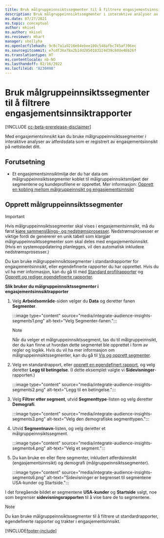 ```yaml
---
title: Bruk målgruppeinnsiktssegmenter til å filtrere engasjementsinnsiktrapporter
description: Bruk målgruppeinnsiktssegmenter i interaktive analyser av atferdsdata som er registrert av engasjementsinnsikt på en kundes nettsted.
ms.date: 07/27/2021
ms.topic: conceptual
author: mkisel
ms.author: mkisel
ms.reviewer: mhart
manager: shellyha
ms.openlocfilehash: 9c8c7a1a9216e04ebee100c548afbc745af396ec
ms.sourcegitcommit: e7cdf36a78a2b1dd2850183224d39c8dde46b26f
ms.translationtype: HT
ms.contentlocale: nb-NO
ms.lasthandoff: 02/16/2022
ms.locfileid: "8230498"
---
```

# <a name="use-audience-insights-segments-to-filter-engagement-insights-reports"></a>Bruk målgruppeinnsiktssegmenter til å filtrere engasjementsinnsiktrapporter

[!INCLUDE [cc-beta-prerelease-disclaimer](includes/cc-beta-prerelease-disclaimer.md)]

Med engasjementsinnsikt kan du bruke målgruppeinnsiktssegmenter i interaktive analyser av atferdsdata som er registrert av engasjementsinnsikt på nettstedet ditt.

## <a name="prerequisite"></a>Forutsetning

- Et engasjementsinnsiktmiljø der du har data om målgruppeinnsiktssegmenter koblet til målgruppeinnsiktsmiljøet der segmentene og kundeprofilene er opprettet. Mer informasjon: [Opprett en kobling mellom målgruppeinnsikt og engasjementsinnsikt](integrate-audience-insights-engagement-insights.md)

## <a name="create-audience-insights-segments"></a>Opprett målgruppeinnsiktssegmenter 

> [!IMPORTANT]
> Hvis målgruppeinnsiktssegmenter skal vises i engasjementsinnsikt, må du først [kjøre sammenslåings- og nedstrømsprosesser](../audience-insights/merge-entities.md). Nedstrømsprosesser er viktige fordi de genererer en unik tabell som klargjør målgruppeinnsiktssegmenter som skal deles med engasjementsinnsikt. (Hvis en systemoppdatering planlegges, vil den automatisk inkludere nedstrømsprosesser.)

Du kan bruke målgruppeinnsiktssegmenter i standardrapporter for engasjementsinnsikt, eller egendefinerte rapporter du har opprettet. Hvis du vil ha mer informasjon, kan du gå til med [Standard profilrapporter](profile-reports.md) og [Opprett og rediger egendefinerte rapporter](custom-reports.md).

**Slik bruker du målgruppeinnsiktssegmenter i engasjementsinnsiktrapporter**

1. Velg **Arbeidsområde**-siden velger du **Data** og deretter fanen **Segmenter**.

    :::image type="content" source="media/integrate-audience-insights-segments1.png" alt-text="Velg Segmenter-fanen.":::

   >[!NOTE]
   > Når du velger et målgruppeinnsiktssegment, tas du til målgruppeinnsikt, der du kan finne ut hvordan dette segmentet ble opprettet i form av regler og logikk. Hvis du vil ha mer informasjon om målgruppeinnsiktssegmenter, kan du gå til [Vis og opprett segmenter](../audience-insights/segments.md).

2. Velg en standardrapport, eller [opprett en egendefinert rapport](custom-reports.md), og velg deretter **Legg til betingelse**. (I dette eksemplet valgte vi **Sidevisninger**-rapporten.)

    :::image type="content" source="media/integrate-audience-insights-segments2.png" alt-text="Legg til en betingelse.":::

3. Velg **Filtrer etter segment**, utvid **Segmenttype**-listen og velg deretter **Demografi**.

    :::image type="content" source="media/integrate-audience-insights-segments3.png" alt-text="Velg den demografiske segmenttypen.":::

4. Utvid **Segmentnavn**-listen, og velg deretter et målgruppeinnsiktssegment.

    :::image type="content" source="media/integrate-audience-insights-segments4.png" alt-text="Velg et segment.":::

5. Du kan bruke en eller flere segmenter, inkludert atferdsinnsikt (engasjementsinnsikt) og demografi (målgruppeinnsiktssegmenter). 

    :::image type="content" source="media/integrate-audience-insights-segments6.png" alt-text="Sidevisninger er begrenset til segmentene USA-kunder og Startside.":::

I det foregående bildet er segmentene **USA-kunder** og **Startside** valgt, noe som begrenser **sidevisningsrapporten** til å vise bare de to segmentene. 


>[!NOTE]
> Du kan bruke målgruppeinnsiktssegmenter til å filtrere ut standardrapporter, egendefinerte rapporter og trakter i engasjementsinnsikt. 


[!INCLUDE[footer-include](../includes/footer-banner.md)]